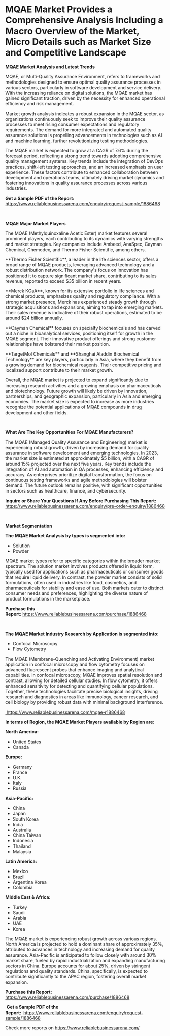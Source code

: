 <p><h1>MQAE Market Provides a Comprehensive Analysis Including a Macro Overview of the Market, Micro Details such as Market Size and Competitive Landscape</h1></p><p><strong>MQAE Market Analysis and Latest Trends</strong></p>
<p><p>MQAE, or Multi-Quality Assurance Environment, refers to frameworks and methodologies designed to ensure optimal quality assurance processes in various sectors, particularly in software development and service delivery. With the increasing reliance on digital solutions, the MQAE market has gained significant traction, driven by the necessity for enhanced operational efficiency and risk management.</p><p>Market growth analysis indicates a robust expansion in the MQAE sector, as organizations continuously seek to improve their quality assurance processes to meet rising consumer expectations and regulatory requirements. The demand for more integrated and automated quality assurance solutions is propelling advancements in technologies such as AI and machine learning, further revolutionizing testing methodologies.</p><p>The MQAE market is expected to grow at a CAGR of 7.6% during the forecast period, reflecting a strong trend towards adopting comprehensive quality management systems. Key trends include the integration of DevOps practices, shift-left testing approaches, and an increased emphasis on user experience. These factors contribute to enhanced collaboration between development and operations teams, ultimately driving market dynamics and fostering innovations in quality assurance processes across various industries.</p></p>
<p><strong>Get a Sample PDF of the Report:&nbsp;</strong> <a href="https://www.reliablebusinessarena.com/enquiry/request-sample/1886468?utm_campaign=3554&utm_medium=2&utm_source=Github&utm_content=ia&utm_term=01042025&utm_id=mqae">https://www.reliablebusinessarena.com/enquiry/request-sample/1886468</a></p>
<p>&nbsp;</p>
<p><strong>MQAE Major Market Players</strong></p>
<p><p>The MQAE (Methylquinoxaline Acetic Ester) market features several prominent players, each contributing to its dynamics with varying strengths and market strategies. Key companies include Ambeed, AnaSpec, Cayman Chemical, Chemodex, and Thermo Fisher Scientific, among others. </p><p>**Thermo Fisher Scientific**, a leader in the life sciences sector, offers a broad range of MQAE products, leveraging advanced technology and a robust distribution network. The company's focus on innovation has positioned it to capture significant market share, contributing to its sales revenue, reported to exceed $35 billion in recent years.</p><p>**Merck KGaA**, known for its extensive portfolio in life sciences and chemical products, emphasizes quality and regulatory compliance. With a strong market presence, Merck has experienced steady growth through strategic acquisitions and expansions, aiming to tap into emerging markets. Their sales revenue is indicative of their robust operations, estimated to be around $24 billion annually.</p><p>**Cayman Chemical** focuses on specialty biochemicals and has carved out a niche in bioanalytical services, positioning itself for growth in the MQAE segment. Their innovative product offerings and strong customer relationships have bolstered their market position.</p><p>**TargetMol Chemicals** and **Shanghai Aladdin Biochemical Technology** are key players, particularly in Asia, where they benefit from a growing demand for biochemical reagents. Their competitive pricing and localized support contribute to their market growth.</p><p>Overall, the MQAE market is projected to expand significantly due to increasing research activities and a growing emphasis on pharmaceuticals and biotechnology. Future growth will likely be driven by innovation, partnerships, and geographic expansion, particularly in Asia and emerging economies. The market size is expected to increase as more industries recognize the potential applications of MQAE compounds in drug development and other fields.</p></p>
<p>&nbsp;</p>
<p><strong>What Are The Key Opportunities For MQAE Manufacturers?</strong></p>
<p><p>The MQAE (Managed Quality Assurance and Engineering) market is experiencing robust growth, driven by increasing demand for quality assurance in software development and emerging technologies. In 2023, the market size is estimated at approximately $5 billion, with a CAGR of around 15% projected over the next five years. Key trends include the integration of AI and automation in QA processes, enhancing efficiency and accuracy. As enterprises prioritize digital transformation, the focus on continuous testing frameworks and agile methodologies will bolster demand. The future outlook remains positive, with significant opportunities in sectors such as healthcare, finance, and cybersecurity.</p></p>
<p><strong>Inquire or Share Your Questions If Any Before Purchasing This Report:</strong> <a href="https://www.reliablebusinessarena.com/enquiry/pre-order-enquiry/1886468?utm_campaign=3554&utm_medium=2&utm_source=Github&utm_content=ia&utm_term=01042025&utm_id=mqae">https://www.reliablebusinessarena.com/enquiry/pre-order-enquiry/1886468</a></p>
<p>&nbsp;</p>
<p><strong>Market Segmentation</strong></p>
<p><strong>The MQAE Market Analysis by types is segmented into:</strong></p>
<p><ul><li>Solution</li><li>Powder</li></ul></p>
<p><p>MQAE market types refer to specific categories within the broader market spectrum. The solution market involves products offered in liquid form, typically used for applications such as pharmaceuticals or consumer goods that require liquid delivery. In contrast, the powder market consists of solid formulations, often used in industries like food, cosmetics, and pharmaceuticals for stability and ease of use. Both markets cater to distinct consumer needs and preferences, highlighting the diverse nature of product formulations in the marketplace.</p></p>
<p><strong>Purchase this Report:&nbsp;</strong><a href="https://www.reliablebusinessarena.com/purchase/1886468?utm_campaign=3554&utm_medium=2&utm_source=Github&utm_content=ia&utm_term=01042025&utm_id=mqae">https://www.reliablebusinessarena.com/purchase/1886468</a></p>
<p>&nbsp;</p>
<p><strong>The MQAE Market Industry Research by Application is segmented into:</strong></p>
<p><ul><li>Confocal Microscopy</li><li>Flow Cytometry</li></ul></p>
<p><p>The MQAE (Membrane-Quenching and Activating Environment) market application in confocal microscopy and flow cytometry focuses on advanced fluorescent probes that enhance imaging and analytical capabilities. In confocal microscopy, MQAE improves spatial resolution and contrast, allowing for detailed cellular studies. In flow cytometry, it offers enhanced sensitivity for detecting and quantifying cellular populations. Together, these technologies facilitate precise biological insights, driving research and diagnostics in areas like immunology, cancer research, and cell biology by providing robust data with minimal background interference.</p></p>
<p><a href="https://www.reliablebusinessarena.com/mqae-r1886468?utm_campaign=3554&utm_medium=2&utm_source=Github&utm_content=ia&utm_term=01042025&utm_id=mqae">&nbsp;https://www.reliablebusinessarena.com/mqae-r1886468</a></p>
<p><strong>In terms of Region, the MQAE Market Players available by Region are:</strong></p>
<p>
    <p> <strong> North America: </strong>
        <ul>
            <li>United States</li>
            <li>Canada</li>
        </ul>
        </p> 
    <p> <strong> Europe: </strong>
        <ul>
            <li>Germany</li>
            <li>France</li>
            <li>U.K.</li>
            <li>Italy</li>
            <li>Russia</li>
        </ul>
        </p> 
    <p> <strong> Asia-Pacific: </strong>
        <ul>
            <li>China</li>
            <li>Japan</li>
            <li>South Korea</li>
            <li>India</li>
            <li>Australia</li>
            <li>China Taiwan</li>
            <li>Indonesia</li>
            <li>Thailand</li>
            <li>Malaysia</li>
        </ul>
        </p> 
    <p> <strong> Latin America: </strong>
        <ul>
            <li>Mexico</li>
            <li>Brazil</li>
            <li>Argentina Korea</li>
            <li>Colombia</li>
        </ul>
        </p> 
    <p> <strong> Middle East & Africa: </strong>
        <ul>
            <li>Turkey</li>
            <li>Saudi</li>
            <li>Arabia</li>
            <li>UAE</li>
            <li>Korea</li>
        </ul>
    </p>
    </p>
<p><p>The MQAE market is experiencing robust growth across various regions. North America is projected to hold a dominant share of approximately 35%, attributed to advances in technology and increasing demand for quality assurance. Asia-Pacific is anticipated to follow closely with around 30% market share, fueled by rapid industrialization and expanding manufacturing sectors in China. Europe accounts for about 25%, driven by stringent regulations and quality standards. China, specifically, is expected to contribute significantly to the APAC region, fostering overall market expansion.</p></p>
<p><strong>Purchase this Report: </strong><a href="https://www.reliablebusinessarena.com/purchase/1886468?utm_campaign=3554&utm_medium=2&utm_source=Github&utm_content=ia&utm_term=01042025&utm_id=mqae">https://www.reliablebusinessarena.com/purchase/1886468</a></p>
<p>&nbsp;<strong>Get a Sample PDF of the Report:&nbsp;&nbsp;</strong><a href="https://www.reliablebusinessarena.com/enquiry/request-sample/1886468?utm_campaign=3554&utm_medium=2&utm_source=Github&utm_content=ia&utm_term=01042025&utm_id=mqae">https://www.reliablebusinessarena.com/enquiry/request-sample/1886468</a></p>
<p><strong></strong></p>
<p>Check more reports on <a href="https://www.reliablebusinessarena.com/?utm_campaign=3554&utm_medium=2&utm_source=Github&utm_content=ia&utm_term=01042025&utm_id=mqae">https://www.reliablebusinessarena.com/</a></p>